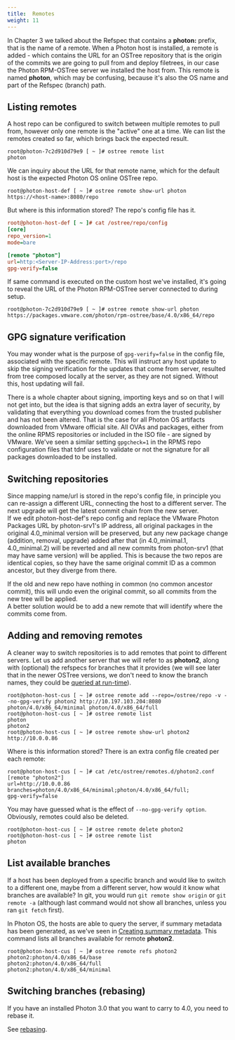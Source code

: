 ```yaml
---
title:  Remotes
weight: 11
---
```


In Chapter 3 we talked about the Refspec that contains a **photon:** prefix, that is the name of a remote. When a Photon host is installed, a remote is added - which contains the URL for an OSTree repository that is the origin of the commits we are going to pull from and deploy filetrees, in our case the Photon RPM-OSTree server we installed the host from. This remote is named **photon**, which may be confusing, because it's also the OS name and part of the Refspec (branch) path.

## Listing remotes

A host repo can be configured to switch between multiple remotes to pull from, however only one remote is the "active" one at a time. We can list the remotes created so far, which brings back the expected result.

```console
root@photon-7c2d910d79e9 [ ~ ]# ostree remote list
photon
```

We can inquiry about the URL for that remote name, which for the default host is the expected Photon OS online OSTree repo.

```console
root@photon-host-def [ ~ ]# ostree remote show-url photon
https://<host-name>:8080/repo
```

But where is this information stored? The repo's config file has it.

```ini
root@photon-host-def [ ~ ]# cat /ostree/repo/config 
[core]
repo_version=1
mode=bare

[remote "photon"]
url=http:<Server-IP-Address:port>/repo
gpg-verify=false
```

If same command is executed on the custom host we've installed, it's going to reveal the URL of the Photon RPM-OSTree server connected to during setup.

```console
root@photon-7c2d910d79e9 [ ~ ]# ostree remote show-url photon
https://packages.vmware.com/photon/rpm-ostree/base/4.0/x86_64/repo
```

## GPG signature verification

You may wonder what is the purpose of `gpg-verify=false` in the config file, associated with the specific remote. This will instruct any host update to skip the signing verification for the updates that come from server, resulted from tree composed locally at the server, as they are not signed. Without this, host updating will fail.  

There is a whole chapter about signing, importing keys and so on that I will not get into, but the idea is that signing adds an extra layer of security, by validating that everything you download comes from the trusted publisher and has not been altered. That is the case for all Photon OS artifacts downloaded from VMware official site. All OVAs and packages, either from the online RPMS repositories or included in the ISO file - are signed by VMware. We've seen a similar setting `gpgcheck=1` in the RPMS repo configuration files that tdnf uses to validate or not the signature for all packages downloaded to be installed.


## Switching repositories

Since mapping name/url is stored in the repo's config file, in principle you can re-assign a different URL, connecting the host to a different server. The next upgrade will get the latest commit chain from the new server.   
If we edit photon-host-def's repo config and replace the VMware Photon Packages URL by photon-srv1's IP address, all original packages in the original 4.0_minimal version will be preserved, but any new package change (addition, removal, upgrade) added after that (in 4.0_minimal.1, 4.0_minimal.2) will be reverted and all new commits from photon-srv1 (that may have same version) will be applied. This is because the two repos are identical copies, so they have the same original commit ID as a common ancestor, but they diverge from there.  
  
If the old and new repo have nothing in common (no common ancestor commit), this will undo even the original commit, so all commits from the new tree will be applied.  
A better solution would be to add a new remote that will identify where the commits come from.

## Adding and removing remotes

A cleaner way to switch repositories is to add remotes that point to different servers. Let us add another server that we will refer to as **photon2**, along with (optional) the refspecs for branches that it provides (we will see later that in the newer OSTree versions, we don't need to know the branch names, they could be [queried at run-time](#list-available-branches)). 

```console
root@photon-host-cus [ ~ ]# ostree remote add --repo=/ostree/repo -v --no-gpg-verify photon2 http://10.197.103.204:8080 photon/4.0/x86_64/minimal photon/4.0/x86_64/full
root@photon-host-cus [ ~ ]# ostree remote list
photon
photon2
root@photon-host-cus [ ~ ]# ostree remote show-url photon2
http://10.0.0.86
```

Where is this information stored? There is an extra config file created per each remote:

```console
root@photon-host-cus [ ~ ]# cat /etc/ostree/remotes.d/photon2.conf 
[remote "photon2"]
url=http://10.0.0.86
branches=photon/4.0/x86_64/minimal;photon/4.0/x86_64/full;
gpg-verify=false
```

You may have guessed what is the effect of `--no-gpg-verify option`.  
Obviously, remotes could also be deleted.

```console
root@photon-host-cus [ ~ ]# ostree remote delete photon2
root@photon-host-cus [ ~ ]# ostree remote list
photon
```

## List available branches

If a host has been deployed from a specific branch and would like to switch to a different one, maybe from a different server, how would it know what branches are available? In git, you would run ```git remote show origin``` or ```git remote -a``` (although last command would not show all branches, unless you ran ```git fetch``` first).  

In Photon OS, the hosts are able to query the server, if summary metadata has been generated, as we've seen in [Creating summary metadata](../../../administration-guide/photon-rpm-ostree/file-oriented-server-operations/#creating-summary-metadata).  This command lists all branches available for remote **photon2**.

```console
root@photon-host-cus [ ~ ]# ostree remote refs photon2 
photon2:photon/4.0/x86_64/base
photon2:photon/4.0/x86_64/full
photon2:photon/4.0/x86_64/minimal
```

## Switching branches (rebasing)

If you have an installed Photon 3.0 that you want to carry to 4.0, you need to rebase it.

See [rebasing](../../../administration-guide/photon-rpm-ostree/install-or-rebase-to-photon-os-4/).
